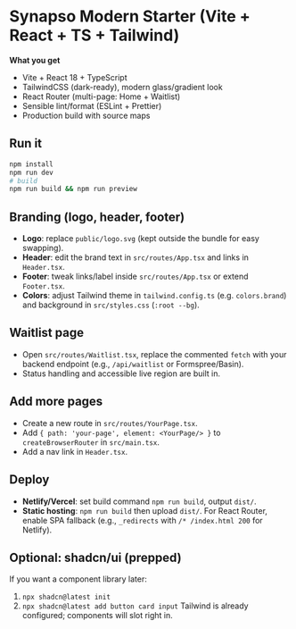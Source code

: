 
# Synapso Modern Starter (Vite + React + TS + Tailwind)

**What you get**
- Vite + React 18 + TypeScript
- TailwindCSS (dark-ready), modern glass/gradient look
- React Router (multi-page: Home + Waitlist)
- Sensible lint/format (ESLint + Prettier)
- Production build with source maps

## Run it
```bash
npm install
npm run dev
# build
npm run build && npm run preview
```

## Branding (logo, header, footer)
- **Logo**: replace `public/logo.svg` (kept outside the bundle for easy swapping).
- **Header**: edit the brand text in `src/routes/App.tsx` and links in `Header.tsx`.
- **Footer**: tweak links/label inside `src/routes/App.tsx` or extend `Footer.tsx`.
- **Colors**: adjust Tailwind theme in `tailwind.config.ts` (e.g. `colors.brand`) and background in `src/styles.css` (`:root --bg`).

## Waitlist page
- Open `src/routes/Waitlist.tsx`, replace the commented `fetch` with your backend endpoint (e.g., `/api/waitlist` or Formspree/Basin).
- Status handling and accessible live region are built in.

## Add more pages
- Create a new route in `src/routes/YourPage.tsx`.
- Add `{ path: 'your-page', element: <YourPage/> }` to `createBrowserRouter` in `src/main.tsx`.
- Add a nav link in `Header.tsx`.

## Deploy
- **Netlify/Vercel**: set build command `npm run build`, output `dist/`.
- **Static hosting**: `npm run build` then upload `dist/`. For React Router, enable SPA fallback (e.g., `_redirects` with `/* /index.html 200` for Netlify).

## Optional: shadcn/ui (prepped)
If you want a component library later:
1) `npx shadcn@latest init`
2) `npx shadcn@latest add button card input`
Tailwind is already configured; components will slot right in.
